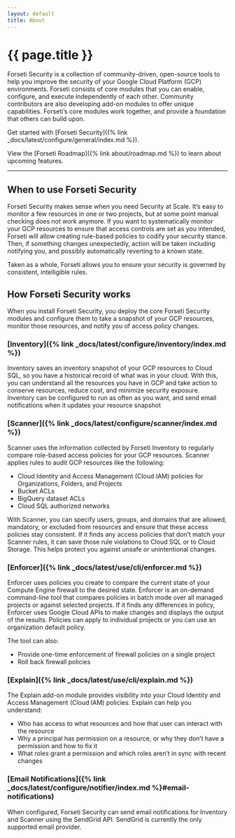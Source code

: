 ```yaml
---
layout: default
title: About
---
```


# {{ page.title }}

Forseti Security is a collection of community-driven, open-source tools to help you improve the
security of your Google Cloud Platform (GCP) environments. Forseti consists of core modules that
you can enable, configure, and execute independently of each other. Community contributors are also
developing add-on modules to offer unique capabilities. Forseti’s core modules work together, and
provide a foundation that others can build upon.

Get started with
[Forseti Security]({% link _docs/latest/configure/general/index.md %}).

View the [Forseti Roadmap]({% link about/roadmap.md %}) to learn about upcoming features.

---

## When to use Forseti Security

Forseti Security makes sense when you need Security at Scale. It’s easy to monitor a few resources
in one or two projects, but at some point manual checking does not work anymore. If you want to
systematically monitor your GCP resources to ensure that access controls are set as you intended,
Forseti will allow creating rule-based policies to codify your security stance. Then, if something
changes unexpectedly, action will be taken including notifying you, and possibly automatically
reverting to a known state.

Taken as a whole, Forseti allows you to ensure your security is governed by consistent,
intelligible rules.

## How Forseti Security works

When you install Forseti Security, you deploy the core Forseti Security modules and configure them
to take a snapshot of your GCP resources, monitor those resources, and notify you of access policy
changes.

### [Inventory]({% link _docs/latest/configure/inventory/index.md %})

Inventory saves an inventory snapshot of your GCP resources to Cloud SQL, so you have a historical
record of what was in your cloud. With this, you can understand all the resources you have in GCP
and take action to conserve resources, reduce cost, and minimize security exposure. Inventory can
be configured to run as often as you want, and send email notifications when it updates your
resource snapshot

### [Scanner]({% link _docs/latest/configure/scanner/index.md %})

Scanner uses the information collected by Forseti Inventory to regularly compare role-based access
policies for your GCP resources. Scanner applies rules to audit GCP resources like the following:

  * Cloud Identity and Access Management (Cloud IAM) policies for Organizations,
    Folders, and Projects
  * Bucket ACLs
  * BigQuery dataset ACLs
  * Cloud SQL authorized networks

With Scanner, you can specify users, groups, and domains that are allowed, mandatory, or excluded
from resources and ensure that these access policies stay consistent. If it finds any access
policies that don’t match your Scanner rules, it can save those rule violations to Cloud SQL or to
Cloud Storage. This helps protect you against unsafe or unintentional changes.

### [Enforcer]({% link _docs/latest/use/cli/enforcer.md %})

Enforcer uses policies you create to compare the current state of your Compute Engine firewall to
the desired state. Enforcer is an on-demand command-line tool that compares policies in batch mode
over all managed projects or against selected projects. If it finds any differences in policy,
Enforcer uses Google Cloud APIs to make changes and displays the output of the results. Policies
can apply to individual projects or you can use an organization default policy.

The tool can also:

* Provide one-time enforcement of firewall policies on a single project
* Roll back firewall policies


### [Explain]({% link _docs/latest/use/cli/explain.md %})

The Explain add-on module provides visibility into your Cloud Identity and Access Management
(Cloud IAM) policies. Explain can help you understand:

* Who has access to what resources and how that user can interact with the resource
* Why a principal has permission on a resource, or why they don’t have a permission and how to fix
it
* What roles grant a permission and which roles aren’t in sync with recent changes

### [Email Notifications]({% link _docs/latest/configure/notifier/index.md %}#email-notifications)

When configured, Forseti Security can send email notifications for Inventory and Scanner using the
SendGrid API. SendGrid is currently the only supported email provider.
